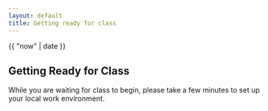 ```yaml
---
layout: default
title: Getting ready for class
---
```


{{ "now" | date }}

## Getting Ready for Class
While you are waiting for class to begin, please take a few minutes to set up your local work environment.
